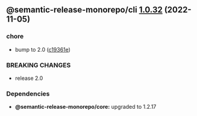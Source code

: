 ## @semantic-release-monorepo/cli [1.0.32](https://github.com/bubkoo/semantic-release-monorepo/compare/@semantic-release-monorepo/cli@1.0.31...@semantic-release-monorepo/cli@1.0.32) (2022-11-05)


### chore

* bump to 2.0 ([c19361e](https://github.com/bubkoo/semantic-release-monorepo/commit/c19361eb207415a31cd806f6488d7114f080c3b9))


### BREAKING CHANGES

* release 2.0





### Dependencies

* **@semantic-release-monorepo/core:** upgraded to 1.2.17
